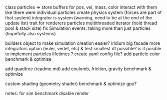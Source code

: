 class particles => store buffers for pos, vel, mass, color interact with them like there were individual particles
create physics system (forces are part of that system)
integrator is system (warning, need to be at the end of the update list)
trait for renderers
particles multithreaded iterator (hold thread pool & stack size)
fix Simulation events: taking more than just particles (hopefully also systems)

builders object to make simulation creation easier?
iridium big facade
more integrators option (euler, verlet, etc) & test smallest dt possible?
is it posible to implement particles lifetimes ?
create yaml config file?
add particle color
benchmark & optimize

add quadtree (readme.md)
add coulomb, friction, gravity
benchmark & optimize

custom shading (geometry shader)
benchmark & optimize gpu?

notes:
for sim benchmark disable render
